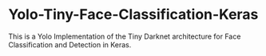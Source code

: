 # Yolo-Tiny-Face-Classification-Keras
This is a Yolo Implementation of the Tiny Darknet architecture for Face Classification and Detection in Keras.
